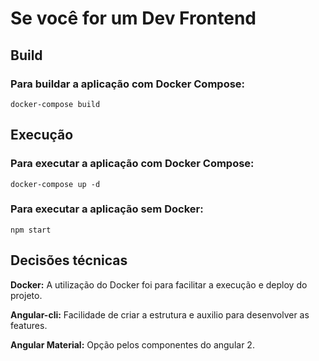 # Se você for um Dev Frontend

## Build

### Para buildar a aplicação com Docker Compose:
```
docker-compose build
```
	
## Execução

### Para executar a aplicação com Docker Compose:
```
docker-compose up -d
```

### Para executar a aplicação sem Docker:
```
npm start
```
	

## Decisões técnicas

<b>Docker:</b> A utilização do Docker foi para facilitar a execução e deploy do projeto.

<b>Angular-cli:</b> Facilidade de criar a estrutura e auxilio para desenvolver as features.

<b>Angular Material:</b> Opção pelos componentes do angular 2.
